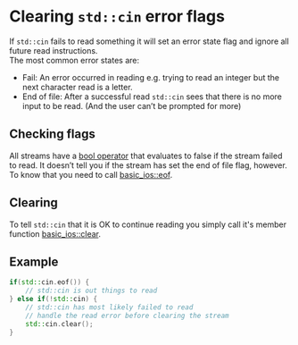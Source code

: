 # Clearing `std::cin` error flags
If `std::cin` fails to read something it will set an error state flag and ignore all future read instructions.<br/>
The most common error states are:
- Fail: An error occurred in reading e.g. trying to read an integer but the next character read is a letter.
- End of file: After a successful read `std::cin` sees that there is no more input to be read. (And the user can’t be prompted for more)

## Checking flags
All streams have a [bool operator](https://en.cppreference.com/w/cpp/io/basic_ios/operator_bool) that evaluates to false if the stream failed to read.
It doesn’t tell you if the stream has set the end of file flag, however. To know that you need to call [basic_ios::eof](https://en.cppreference.com/w/cpp/io/basic_ios/eof).

## Clearing
To tell `std::cin` that it is OK to continue reading you simply call it's member function [basic_ios::clear](https://en.cppreference.com/w/cpp/io/basic_ios/clear).

## Example
```cpp
if(std::cin.eof()) {
    // std::cin is out things to read
} else if(!std::cin) {
    // std::cin has most likely failed to read
    // handle the read error before clearing the stream
    std::cin.clear();
}
```